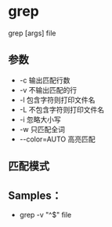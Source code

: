 
# grep

grep [args] file

## 参数
* -c 输出匹配行数
* -v 不输出匹配的行
* -l 包含字符则打印文件名
* -L 不包含字符则打印文件名
* -i 忽略大小写
* -w 只匹配全词
* --color=AUTO  高亮匹配

## 匹配模式


## Samples：
* grep -v "^$" file
